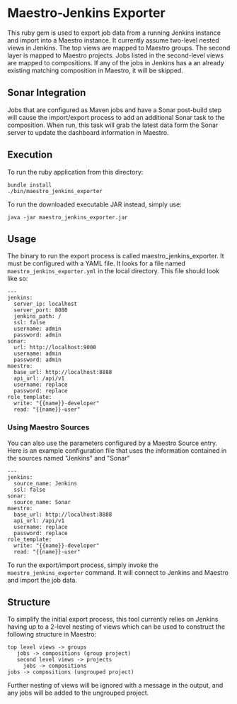 # Maestro-Jenkins Exporter

This ruby gem is used to export job data from a running Jenkins instance and
import into a Maestro instance. It currently assume two-level nested views in
Jenkins. The top views are mapped to Maestro groups. The second layer is
mapped to Maestro projects. Jobs listed in  the second-level views are mapped
to compositions. If any of the jobs in Jenkins has a an already existing
matching composition in Maestro, it will be skipped.

## Sonar Integration

Jobs that are configured as Maven jobs and have a Sonar post-build step will cause the import/export process to add an
additional Sonar task to the composition. When run, this task will grab the latest data form the Sonar server to update
the dashboard information in Maestro.

## Execution

To run the ruby application from this directory:

```
bundle install
./bin/maestro_jenkins_exporter
```

To run the downloaded executable JAR instead, simply use:

```
java -jar maestro_jenkins_exporter.jar
```

## Usage

The binary to run the export process is called maestro_jenkins_exporter. It must be
configured with a YAML file. It looks for a file named
`maestro_jenkins_exporter.yml` in the
local directory. This file should look like so:

```
---
jenkins:
  server_ip: localhost
  server_port: 8080
  jenkins_path: /
  ssl: false
  username: admin
  password: admin
sonar:
  url: http://localhost:9000
  username: admin
  password: admin
maestro:
  base_url: http://localhost:8888
  api_url: /api/v1
  username: replace
  password: replace
role_template:
  write: "{{name}}-developer"
  read: "{{name}}-user"
```

### Using Maestro Sources

You can also use the parameters configured by a Maestro Source entry. Here is an example configuration file that uses
the information contained in the sources named "Jenkins" and "Sonar"


```
---
jenkins:
  source_name: Jenkins
  ssl: false
sonar:
  source_name: Sonar
maestro:
  base_url: http://localhost:8888
  api_url: /api/v1
  username: replace
  password: replace
role_template:
  write: "{{name}}-developer"
  read: "{{name}}-user"
```

To run the export/import process, simply invoke the `maestro_jenkins_exporter` command. It
will connect to Jenkins and Maestro and import the job data.

## Structure

To simplify the initial export process, this tool currently relies on
Jenkins having up to a 2-level nesting of views which can be used to construct
the following structure in Maestro:

```
top level views -> groups
   jobs -> compositions (group project)
   second level views -> projects
     jobs -> compositions
jobs -> compositions (ungrouped project)
```

Further nesting of views will be ignored with a message in the output, and any jobs will be added to the ungrouped
project.


